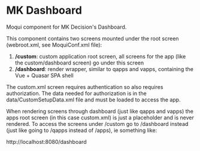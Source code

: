 # MK Dashboard

Moqui component for MK Decision's Dashboard.

This component contains two screens mounted under the root screen (webroot.xml, see MoquiConf.xml file):

1. **/custom**: custom application root screen, all screens for the app (like the custom/dashboard screen) go under this screen 
2. **/dashboard**: render wrapper, similar to qapps and vapps, containing the Vue + Quasar SPA shell

The custom.xml screen requires authentication so also requires authorization. The data needed for authorization is in the data/CustomSetupData.xml file and must be loaded to access the app.
 
When rendering screens through dashboard (just like qapps and vapps) the apps root screen (in this case custom.xml) is just a placeholder and is never rendered.
To access the screens under /custom go to /dashboard instead (just like going to /qapps instead of /apps), ie something like:

http://localhost:8080/dashboard 
